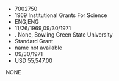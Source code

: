 * 7002750
* 1969 Institutional Grants For Science
* ENG,ENG
* 11/26/1969,09/30/1971
*  . None, Bowling Green State University
* Standard Grant
*   name not available
* 09/30/1971
* USD 55,547.00

NONE